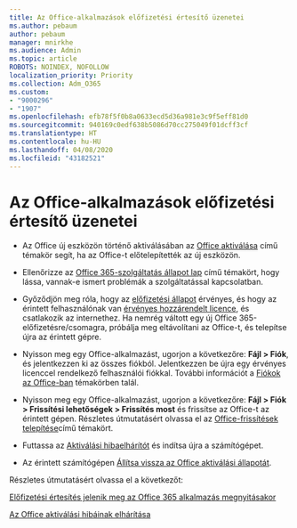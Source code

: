 ```yaml
---
title: Az Office-alkalmazások előfizetési értesítő üzenetei
ms.author: pebaum
author: pebaum
manager: mnirkhe
ms.audience: Admin
ms.topic: article
ROBOTS: NOINDEX, NOFOLLOW
localization_priority: Priority
ms.collection: Adm_O365
ms.custom:
- "9000296"
- "1907"
ms.openlocfilehash: efb78f5f0b8a0633ecd5d36a981e3c9f5eff81d0
ms.sourcegitcommit: 940169c0edf638b5086d70cc275049f01dcff3cf
ms.translationtype: HT
ms.contentlocale: hu-HU
ms.lasthandoff: 04/08/2020
ms.locfileid: "43182521"
---
```

# <a name="subscription-notice-messages-in-office-apps"></a>Az Office-alkalmazások előfizetési értesítő üzenetei

- Az Office új eszközön történő aktiválásában az [Office aktiválása](https://support.office.com/article/activate-office-5bd38f38-db92-448b-a982-ad170b1e187e) című témakör segít, ha az Office-t előtelepítették az új eszközön.

- Ellenőrizze az [Office 365-szolgáltatás állapot lap](https://docs.microsoft.com/office365/enterprise/view-service-health) című témakört, hogy lássa, vannak-e ismert problémák a szolgáltatással kapcsolatban.

- Győződjön meg róla, hogy az [előfizetési állapot](https://support.office.com/article/unlicensed-product-and-activation-errors-in-office-0d23d3c0-c19c-4b2f-9845-5344fedc4380#bkmk_checksubscription) érvényes, és hogy az érintett felhasználónak van [érvényes hozzárendelt licence](https://support.office.com/article/997596B5-4173-4627-B915-36ABAC6786DC?wt.mc_id=Alchemy_ClientDIA), és csatlakozik az internethez. Ha nemrég váltott egy új Office 365-előfizetésre/csomagra, próbálja meg eltávolítani az Office-t, és telepítse újra az érintett gépre.

- Nyisson meg egy Office-alkalmazást, ugorjon a következőre: **Fájl > Fiók**, és jelentkezzen ki az összes fiókból. Jelentkezzen be újra egy érvényes licenccel rendelkező felhasználói fiókkal. További információt a [Fiókok az Office-ban](https://support.office.com/article/accounts-in-office-628ea040-f265-49de-b986-be09c3ebf8a9?ui=en-US&rs=en-GB&ad=GB) témakörben talál.

- Nyisson meg egy Office-alkalmazást, ugorjon a következőre: **Fájl > Fiók > Frissítési lehetőségek > Frissítés most** és frissítse az Office-t az érintett gépen. Részletes útmutatásért olvassa el az [Office-frissítések telepítése](https://support.office.com/article/install-office-updates-2ab296f3-7f03-43a2-8e50-46de917611c5)című témakört.

- Futtassa az [Aktiválási hibaelhárítót](https://aka.ms/SARA-OfficeActivation-Alchemy) és indítsa újra a számítógépet.

- Az érintett számítógépen [Állítsa vissza az Office aktiválási állapotát](https://techcommunity.microsoft.com/t5/Office-365-ProPlus/Reset-Office-365-ProPlus-activation-state/td-p/331632).

Részletes útmutatásért olvassa el a következőt: 

[Előfizetési értesítés jelenik meg az Office 365 alkalmazás megnyitásakor](https://support.office.com/article/a-subscription-notice-appears-when-i-open-an-office-365-application-4cabe32c-f594-4c0e-9191-3d3ade10cceb)

[Az Office aktiválási hibáinak elhárítása](https://support.office.com/article/unlicensed-product-and-activation-errors-in-office-0d23d3c0-c19c-4b2f-9845-5344fedc4380)
